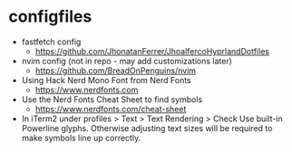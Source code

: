 # configfiles

- fastfetch config
  - https://github.com/JhonatanFerrer/JhoalfercoHyprlandDotfiles
- nvim config (not in repo - may add customizations later)
  - https://github.com/BreadOnPenguins/nvim
- Using Hack Nerd Mono Font from Nerd Fonts
  - https://www.nerdfonts.com
- Use the Nerd Fonts Cheat Sheet to find symbols
  - https://www.nerdfonts.com/cheat-sheet
- In iTerm2 under profiles > Text > Text Rendering > Check Use built-in Powerline glyphs. Otherwise adjusting text sizes will be required to make symbols line up correctly.